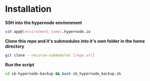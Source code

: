 # Installation

<b>SSH into the hypernode environment</b><br>

```sh
ssh app@[environment_name].hypernode.io
```

<b>Clone this repo and it's submodules into it's own folder in the home directory</b>

```sh
git clone --recurse-submodules [repo_url]
```

<b>Run the script</b>

```sh
cd sb-hypernode-backup && bash sb_hypernode_backup.sh
```
